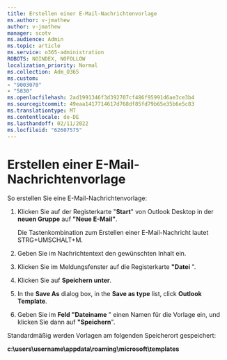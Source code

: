 ```yaml
---
title: Erstellen einer E-Mail-Nachrichtenvorlage
ms.author: v-jmathew
author: v-jmathew
manager: scotv
ms.audience: Admin
ms.topic: article
ms.service: o365-administration
ROBOTS: NOINDEX, NOFOLLOW
localization_priority: Normal
ms.collection: Adm_O365
ms.custom:
- "9003070"
- "5830"
ms.openlocfilehash: 2ad1991346f3d392707cf486f95991d6ae3ce3b4
ms.sourcegitcommit: 49eaa1417714617d768df85fd79b65e35b6e5c83
ms.translationtype: MT
ms.contentlocale: de-DE
ms.lasthandoff: 02/11/2022
ms.locfileid: "62607575"
---
```

# <a name="create-an-email-message-template"></a>Erstellen einer E-Mail-Nachrichtenvorlage

So erstellen Sie eine E-Mail-Nachrichtenvorlage:

1. Klicken Sie auf der Registerkarte "**Start**" von Outlook Desktop in der **neuen Gruppe** auf **"Neue E-Mail"**.

    Die Tastenkombination zum Erstellen einer E-Mail-Nachricht lautet STRG+UMSCHALT+M.

2. Geben Sie im Nachrichtentext den gewünschten Inhalt ein.
3. Klicken Sie im Meldungsfenster auf die Registerkarte **"Datei** ".
4. Klicken Sie auf **Speichern unter**.
5. In the **Save As** dialog box, in the **Save as type** list, click **Outlook Template**.
6. Geben Sie im **Feld "Dateiname** " einen Namen für die Vorlage ein, und klicken Sie dann auf **"Speichern**".

Standardmäßig werden Vorlagen am folgenden Speicherort gespeichert:

**c:\users\username\appdata\roaming\microsoft\templates**
